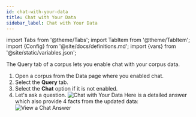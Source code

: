 ```yaml
---
id: chat-with-your-data
title: Chat with Your Data
sidebar_label: Chat with Your Data
---
```


import Tabs from '@theme/Tabs';
import TabItem from '@theme/TabItem';
import {Config} from '@site/docs/definitions.md';
import {vars} from '@site/static/variables.json';

The Query tab of a corpus lets you enable chat with your corpus data.

1. Open a corpus from the Data page where you enabled chat.
2. Select the **Query** tab.
3. Select the **Chat** option if it is not enabled.
4. Let's ask a question.
   ![Chat with Your Data](/img/chat_with_data.png)
   Here is a detailed answer which also provide 4 facts from the updated data:
   ![View a Chat Answer](/img/view_chat_answer.png)